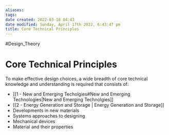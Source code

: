 ```yaml
---
aliases: 
tags: 
date created: 2022-03-18 04:43
date modified: Sunday, April 17th 2022, 6:43:47 pm
title: Core Technical Principles
---
```


#Design_Theory

# Core Technical Principles

To make effective design choices, a wide breadth of core technical knowledge and understanding is required that consists of:

- [[1 - New and Emerging Techolgies#New and Emerging Technologies|New and Emerging Technolgies]]
- [[2 - Energy Generation and Storage | Energy Generation and Storage]]
- Developments in new materials
- Systems approaches to designing
- Mechanical devices
- Material and their properties
